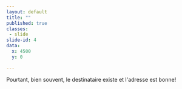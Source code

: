 ```yaml
---
layout: default
title: ""
published: true
classes:
 - slide
slide-id: 4
data:
  x: 4500
  y: 0

---
```

<div class="s77">
Pourtant, bien souvent,
le destinataire existe et
l'adresse est bonne!
</div>
